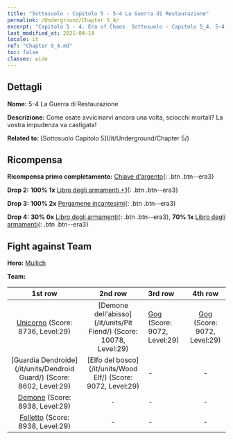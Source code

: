 ```yaml
---
title: "Sottosuolo - Capitolo 5 - 5-4 La Guerra di Restaurazione"
permalink: /Underground/Chapter 5_4/
excerpt: "Capitolo 5 - 4. Era of Chaos  Sottosuolo - Capitolo 5_4. 5-4 La Guerra di Restaurazione"
last_modified_at: 2021-04-14
locale: it
ref: "Chapter 5_4.md"
toc: false
classes: wide
---
```


## Dettagli

 **Nome:** 5-4 La Guerra di Restaurazione

 **Descrizione:** Come osate avvicinarvi ancora una volta, sciocchi mortali? La vostra impudenza va castigata!

 **Related to:** [Sottosuolo Capitolo 5](/it/Underground/Chapter 5/)

## Ricompensa

 **Ricompensa primo completamento:** [Chiave d'argento](/it/Items/con_693/){: .btn .btn--era3}

 **Drop 2:** **100% 1x** [Libro degli armamenti +1](/it/Items/mat_25/){: .btn .btn--era3}

 **Drop 3:** **100% 2x** [Pergamene incantesimi](/it/Items/con_694/){: .btn .btn--era3}

 **Drop 4:** **30% 0x** [Libro degli armamenti](/it/Items/mat_18/){: .btn .btn--era3}, **70% 1x** [Libro degli armamenti](/it/Items/mat_18/){: .btn .btn--era3}


## Fight against Team
 **Hero:** [Mullich](/it/heroes/Mullich/)

 **Team:**


  | 1st row | 2nd row | 3rd row | 4th row |
  |:----:|:----:|:----|:----:|
  | [Unicorno](/it/units/Unicorn/) (Score: 8736, Level:29)  | [Demone dell'abisso](/it/units/Pit Fiend/) (Score: 10078, Level:29)  | [Gog](/it/units/Gog/) (Score: 9072, Level:29)  | [Gog](/it/units/Gog/) (Score: 9072, Level:29)  |
  | [Guardia Dendroide](/it/units/Dendroid Guard/) (Score: 8602, Level:29)  | [Elfo del bosco](/it/units/Wood Elf/) (Score: 9072, Level:29)  | - | - |
  | [Demone](/it/units/Demon/) (Score: 8938, Level:29)  | - | - | - |
  | [Folletto](/it/units/Imp/) (Score: 8938, Level:29)  | - | - | - |


